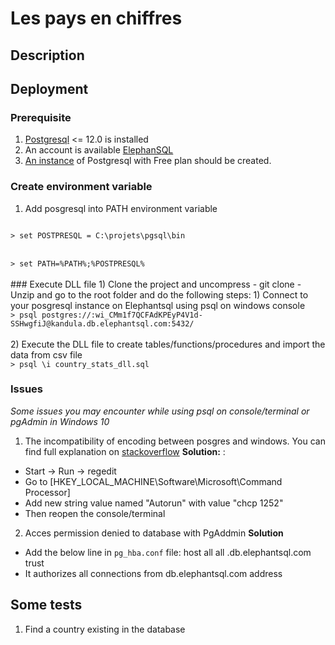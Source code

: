 # Les pays en chiffres

## Description

## Deployment
### Prerequisite
1) [Postgresql](https://www.enterprisedb.com/downloads/postgres-postgresql-downloads) <= 12.0 is installed
2) An account is available [ElephanSQL](https://www.elephantsql.com)
3) [An instance](https://www.elephantsql.com/plans.html) of Postgresql with Free plan should be created. 
### Create environment variable
1) Add posgresql into PATH environment variable
<code>
> set POSTPRESQL = C:\projets\pgsql\bin
</code>
<br/>
<code>
> set PATH=%PATH%;%POSTPRESQL%
</code>
<br/>
### Execute DLL file 
1) Clone the project and uncompress
- git clone
-  Unzip and go to the root folder and do the following steps:
1) Connect to your posgresql instance on Elephantsql using psql on windows console
<code>
> psql postgres://<username>:wi_CMm1f7QCFAdKPEyP4V1d-SSHwgfiJ@kandula.db.elephantsql.com:5432/<database name>
</code>
<br/>
2) Execute the DLL file to create tables/functions/procedures and import the data from csv file
<code>
> psql \i country_stats_dll.sql
</code>

### Issues
<i>Some issues you may encounter while using psql on console/terminal or pgAdmin in Windows 10</i>
1) The incompatibility of encoding between posgres and windows. You can find full explanation on [stackoverflow](https://stackoverflow.com/questions/20794035/postgresql-warning-console-code-page-437-differs-from-windows-code-page-125)
<b>Solution:</b> :
- Start -> Run -> regedit
- Go to [HKEY_LOCAL_MACHINE\Software\Microsoft\Command Processor]
- Add new string value named "Autorun" with value "chcp 1252"
- Then reopen the console/terminal
2) Acces permission denied to database with PgAddmin
<b>Solution</b>
- Add the below line in <code>pg_hba.conf</code> file:
host    all             all             .db.elephantsql.com            trust
- It authorizes all connections from db.elephantsql.com address

## Some tests
1. Find a country existing in the database



